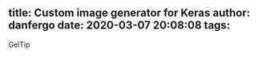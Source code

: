 title: Custom image generator for Keras
author: danfergo
date: 2020-03-07 20:08:08
tags:
---
GelTip 